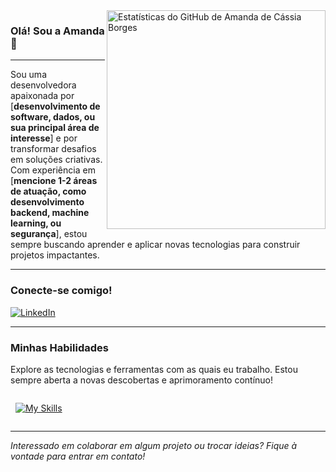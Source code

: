 <img align='right' width="350px" src="https://github-readme-stats.vercel.app/api?username=amandadecassiaborges&show_icons=true&title_color=783c00&text_color=af552e&icon_color=783c00&bg_color=f8efd4&cache_seconds=2300" alt="Estatísticas do GitHub de Amanda de Cássia Borges">

### Olá! Sou a Amanda 👋

---

Sou uma desenvolvedora apaixonada por [**desenvolvimento de software, dados, ou sua principal área de interesse**] e por transformar desafios em soluções criativas. Com experiência em [**mencione 1-2 áreas de atuação, como desenvolvimento backend, machine learning, ou segurança**], estou sempre buscando aprender e aplicar novas tecnologias para construir projetos impactantes.

---

### Conecte-se comigo!

[![LinkedIn](https://img.shields.io/badge/-LinkedIn-0A66C2?style=for-the-badge&logo=linkedin&logoColor=white)](https://linkedin.com/in/amandadecassiaborges)

---

### Minhas Habilidades

Explore as tecnologias e ferramentas com as quais eu trabalho. Estou sempre aberta a novas descobertas e aprimoramento contínuo!

<div style="display: flex; align-items: center; gap: 10px;">

  
  [![My Skills](https://skillicons.dev/icons?i=python,java,php,laravel,latex,scikitlearn,tensorflow,mysql,postgresql,mongodb,docker,aws,kali&perline=13)](https://skillicons.dev)

</div>

---

_Interessado em colaborar em algum projeto ou trocar ideias? Fique à vontade para entrar em contato!_
